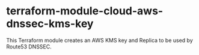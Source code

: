 # terraform-module-cloud-aws-dnssec-kms-key

This Terraform module creates an AWS KMS key and Replica to be used by Route53 DNSSEC.
